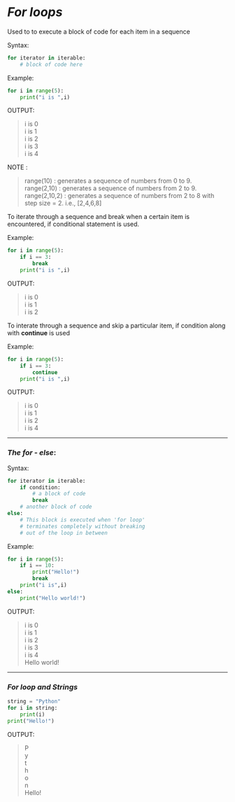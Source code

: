 _For loops_
==

Used to to execute a block of code for each item in a sequence

Syntax:
```python
for iterator in iterable:
    # block of code here
```

Example:
```python
for i in range(5):
    print("i is ",i)
```

OUTPUT:
>i is 0  
i is 1  
i is 2  
i is 3  
i is 4


NOTE :
> range(10) : generates a sequence of numbers from 0 to 9.  
range(2,10) : generates a sequence of numbers from 2 to 9.
range(2,10,2) : generates a sequence of numbers from 2 to 8 with step size = 2. i.e., [2,4,6,8]


To iterate through a sequence and break when a certain item is encountered, if conditional statement is used.


Example:
```python
for i in range(5):
    if i == 3:
        break
    print("i is ",i)
```

OUTPUT:
>i is 0  
i is 1  
i is 2  

To interate through a sequence and skip a particular item, if condition along with **continue** is used

Example:
```python
for i in range(5):
    if i == 3:
        continue
    print("i is ",i)
```

OUTPUT:
>i is 0  
i is 1  
i is 2  
i is 4  

---

### _The for - else_:

Syntax:
```python
for iterator in iterable:
    if condition:
        # a block of code
        break
    # another block of code
else:
    # This block is executed when 'for loop' 
    # terminates completely without breaking 
    # out of the loop in between
```
Example:
```python
for i in range(5):
    if i == 10:
        print("Hello!")
        break
    print("i is",i)
else:
    print("Hello world!")
```
OUTPUT:
>i is 0  
i is 1  
i is 2  
i is 3  
i is 4  
Hello world!

---
### _For loop and Strings_

```python
string = "Python"
for i in string:
    print(i)
print("Hello!")
```

OUTPUT:
>P  
y  
t  
h  
o  
n    
Hello!



